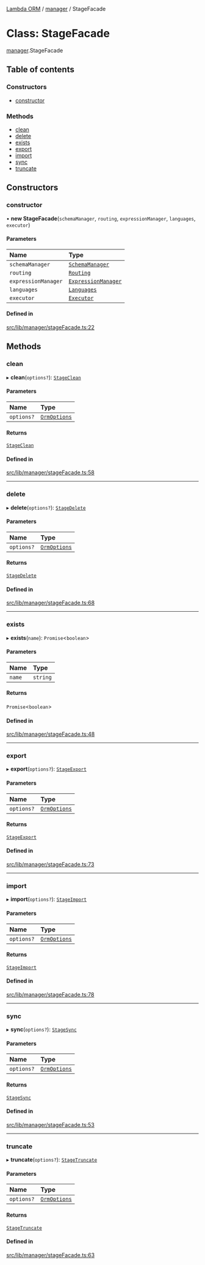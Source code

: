 [Lambda ORM](../README.md) / [manager](../modules/manager.md) / StageFacade

# Class: StageFacade

[manager](../modules/manager.md).StageFacade

## Table of contents

### Constructors

- [constructor](manager.StageFacade.md#constructor)

### Methods

- [clean](manager.StageFacade.md#clean)
- [delete](manager.StageFacade.md#delete)
- [exists](manager.StageFacade.md#exists)
- [export](manager.StageFacade.md#export)
- [import](manager.StageFacade.md#import)
- [sync](manager.StageFacade.md#sync)
- [truncate](manager.StageFacade.md#truncate)

## Constructors

### constructor

• **new StageFacade**(`schemaManager`, `routing`, `expressionManager`, `languages`, `executor`)

#### Parameters

| Name | Type |
| :------ | :------ |
| `schemaManager` | [`SchemaManager`](manager.SchemaManager.md) |
| `routing` | [`Routing`](manager.Routing.md) |
| `expressionManager` | [`ExpressionManager`](manager.ExpressionManager.md) |
| `languages` | [`Languages`](manager.Languages.md) |
| `executor` | [`Executor`](manager.Executor.md) |

#### Defined in

[src/lib/manager/stageFacade.ts:22](https://github.com/FlavioLionelRita/lambdaorm/blob/baac5cd/src/lib/manager/stageFacade.ts#L22)

## Methods

### clean

▸ **clean**(`options?`): [`StageClean`](stage.StageClean.md)

#### Parameters

| Name | Type |
| :------ | :------ |
| `options?` | [`OrmOptions`](../interfaces/model.OrmOptions.md) |

#### Returns

[`StageClean`](stage.StageClean.md)

#### Defined in

[src/lib/manager/stageFacade.ts:58](https://github.com/FlavioLionelRita/lambdaorm/blob/baac5cd/src/lib/manager/stageFacade.ts#L58)

___

### delete

▸ **delete**(`options?`): [`StageDelete`](stage.StageDelete.md)

#### Parameters

| Name | Type |
| :------ | :------ |
| `options?` | [`OrmOptions`](../interfaces/model.OrmOptions.md) |

#### Returns

[`StageDelete`](stage.StageDelete.md)

#### Defined in

[src/lib/manager/stageFacade.ts:68](https://github.com/FlavioLionelRita/lambdaorm/blob/baac5cd/src/lib/manager/stageFacade.ts#L68)

___

### exists

▸ **exists**(`name`): `Promise`<`boolean`\>

#### Parameters

| Name | Type |
| :------ | :------ |
| `name` | `string` |

#### Returns

`Promise`<`boolean`\>

#### Defined in

[src/lib/manager/stageFacade.ts:48](https://github.com/FlavioLionelRita/lambdaorm/blob/baac5cd/src/lib/manager/stageFacade.ts#L48)

___

### export

▸ **export**(`options?`): [`StageExport`](stage.StageExport.md)

#### Parameters

| Name | Type |
| :------ | :------ |
| `options?` | [`OrmOptions`](../interfaces/model.OrmOptions.md) |

#### Returns

[`StageExport`](stage.StageExport.md)

#### Defined in

[src/lib/manager/stageFacade.ts:73](https://github.com/FlavioLionelRita/lambdaorm/blob/baac5cd/src/lib/manager/stageFacade.ts#L73)

___

### import

▸ **import**(`options?`): [`StageImport`](stage.StageImport.md)

#### Parameters

| Name | Type |
| :------ | :------ |
| `options?` | [`OrmOptions`](../interfaces/model.OrmOptions.md) |

#### Returns

[`StageImport`](stage.StageImport.md)

#### Defined in

[src/lib/manager/stageFacade.ts:78](https://github.com/FlavioLionelRita/lambdaorm/blob/baac5cd/src/lib/manager/stageFacade.ts#L78)

___

### sync

▸ **sync**(`options?`): [`StageSync`](stage.StageSync.md)

#### Parameters

| Name | Type |
| :------ | :------ |
| `options?` | [`OrmOptions`](../interfaces/model.OrmOptions.md) |

#### Returns

[`StageSync`](stage.StageSync.md)

#### Defined in

[src/lib/manager/stageFacade.ts:53](https://github.com/FlavioLionelRita/lambdaorm/blob/baac5cd/src/lib/manager/stageFacade.ts#L53)

___

### truncate

▸ **truncate**(`options?`): [`StageTruncate`](stage.StageTruncate.md)

#### Parameters

| Name | Type |
| :------ | :------ |
| `options?` | [`OrmOptions`](../interfaces/model.OrmOptions.md) |

#### Returns

[`StageTruncate`](stage.StageTruncate.md)

#### Defined in

[src/lib/manager/stageFacade.ts:63](https://github.com/FlavioLionelRita/lambdaorm/blob/baac5cd/src/lib/manager/stageFacade.ts#L63)

